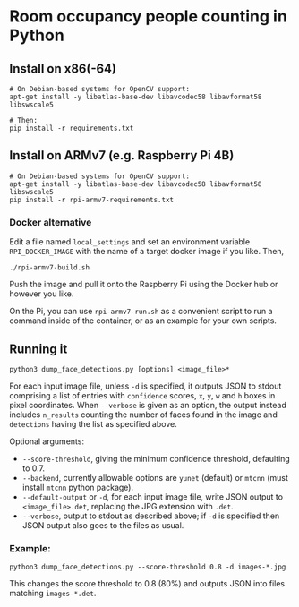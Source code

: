 # Room occupancy people counting in Python

## Install on x86(-64)

```
# On Debian-based systems for OpenCV support:
apt-get install -y libatlas-base-dev libavcodec58 libavformat58 libswscale5

# Then:
pip install -r requirements.txt
```


## Install on ARMv7 (e.g. Raspberry Pi 4B)

```
# On Debian-based systems for OpenCV support:
apt-get install -y libatlas-base-dev libavcodec58 libavformat58 libswscale5
pip install -r rpi-armv7-requirements.txt
```

### Docker alternative

Edit a file named `local_settings` and set an environment variable `RPI_DOCKER_IMAGE` with the name of a target docker image if you like. Then,

```
./rpi-armv7-build.sh
```

Push the image and pull it onto the Raspberry Pi using the Docker hub or however you like.

On the Pi, you can use `rpi-armv7-run.sh` as a convenient script to run a command inside of the container, or as an example for your own scripts.

## Running it

```
python3 dump_face_detections.py [options] <image_file>*
```

For each input image file, unless `-d` is specified, it outputs JSON to stdout comprising a list of entries with `confidence` scores, `x`, `y`, `w` and `h` boxes in pixel coordinates.
When `--verbose` is given as an option, the output instead includes `n_results` counting the number of faces found in the image and `detections` having the list as specified above. 

Optional arguments:

- `--score-threshold`, giving the minimum confidence threshold, defaulting to 0.7.
- `--backend`, currently allowable options are `yunet` (default) or `mtcnn` (must install `mtcnn` python package).
- `--default-output` or `-d`, for each input image file, write JSON output to `<image_file>.det`, replacing the JPG extension with `.det`.
- `--verbose`, output to stdout as described above; if `-d` is specified then JSON output also goes to the files as usual.

### Example:

```
python3 dump_face_detections.py --score-threshold 0.8 -d images-*.jpg
```

This changes the score threshold to 0.8 (80%) and outputs JSON into files matching `images-*.det`.

